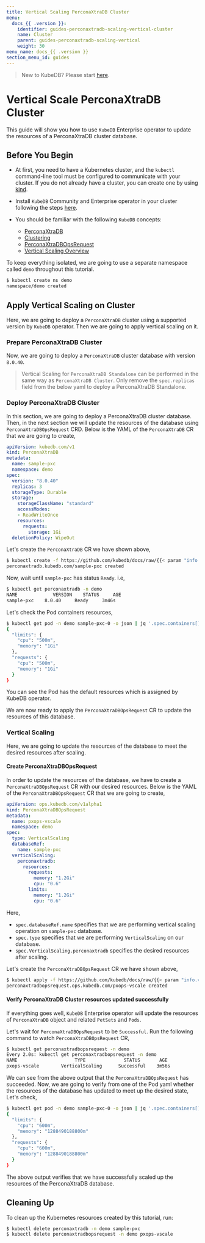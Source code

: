 ```yaml
---
title: Vertical Scaling PerconaXtraDB Cluster
menu:
  docs_{{ .version }}:
    identifier: guides-perconaxtradb-scaling-vertical-cluster
    name: Cluster
    parent: guides-perconaxtradb-scaling-vertical
    weight: 30
menu_name: docs_{{ .version }}
section_menu_id: guides
---
```


> New to KubeDB? Please start [here](/docs/README.md).

# Vertical Scale PerconaXtraDB Cluster

This guide will show you how to use `KubeDB` Enterprise operator to update the resources of a PerconaXtraDB cluster database.

## Before You Begin

- At first, you need to have a Kubernetes cluster, and the `kubectl` command-line tool must be configured to communicate with your cluster. If you do not already have a cluster, you can create one by using [kind](https://kind.sigs.k8s.io/docs/user/quick-start/).

- Install `KubeDB` Community and Enterprise operator in your cluster following the steps [here](/docs/setup/README.md).

- You should be familiar with the following `KubeDB` concepts:
  - [PerconaXtraDB](/docs/guides/percona-xtradb/concepts/perconaxtradb)
  - [Clustering](/docs/guides/percona-xtradb/clustering/galera-cluster) 
  - [PerconaXtraDBOpsRequest](/docs/guides/percona-xtradb/concepts/opsrequest)
  - [Vertical Scaling Overview](/docs/guides/percona-xtradb/scaling/vertical-scaling/overview)

To keep everything isolated, we are going to use a separate namespace called `demo` throughout this tutorial.

```bash
$ kubectl create ns demo
namespace/demo created
```

## Apply Vertical Scaling on Cluster

Here, we are going to deploy a  `PerconaXtraDB` cluster using a supported version by `KubeDB` operator. Then we are going to apply vertical scaling on it.

### Prepare PerconaXtraDB Cluster

Now, we are going to deploy a `PerconaXtraDB` cluster database with version `8.0.40`.
> Vertical Scaling for `PerconaXtraDB Standalone` can be performed in the same way as `PerconaXtraDB Cluster`. Only remove the `spec.replicas` field from the below yaml to deploy a PerconaXtraDB Standalone.

### Deploy PerconaXtraDB Cluster 

In this section, we are going to deploy a PerconaXtraDB cluster database. Then, in the next section we will update the resources of the database using `PerconaXtraDBOpsRequest` CRD. Below is the YAML of the `PerconaXtraDB` CR that we are going to create,

```yaml
apiVersion: kubedb.com/v1
kind: PerconaXtraDB
metadata:
  name: sample-pxc
  namespace: demo
spec:
  version: "8.0.40"
  replicas: 3
  storageType: Durable
  storage:
    storageClassName: "standard"
    accessModes:
    - ReadWriteOnce
    resources:
      requests:
        storage: 1Gi
  deletionPolicy: WipeOut
```

Let's create the `PerconaXtraDB` CR we have shown above,

```bash
$ kubectl create -f https://github.com/kubedb/docs/raw/{{< param "info.version" >}}/docs/guides/percona-xtradb/scaling/vertical-scaling/cluster/example/sample-pxc.yaml
perconaxtradb.kubedb.com/sample-pxc created
```

Now, wait until `sample-pxc` has status `Ready`. i.e,

```bash
$ kubectl get perconaxtradb -n demo
NAME             VERSION    STATUS     AGE
sample-pxc    8.0.40     Ready     3m46s
```

Let's check the Pod containers resources,

```bash
$ kubectl get pod -n demo sample-pxc-0 -o json | jq '.spec.containers[].resources'
{
  "limits": {
    "cpu": "500m",
    "memory": "1Gi"
  },
  "requests": {
    "cpu": "500m",
    "memory": "1Gi"
  }
}
```

You can see the Pod has the default resources which is assigned by KubeDB operator.

We are now ready to apply the `PerconaXtraDBOpsRequest` CR to update the resources of this database.

### Vertical Scaling

Here, we are going to update the resources of the database to meet the desired resources after scaling.

#### Create PerconaXtraDBOpsRequest

In order to update the resources of the database, we have to create a `PerconaXtraDBOpsRequest` CR with our desired resources. Below is the YAML of the `PerconaXtraDBOpsRequest` CR that we are going to create,

```yaml
apiVersion: ops.kubedb.com/v1alpha1
kind: PerconaXtraDBOpsRequest
metadata:
  name: pxops-vscale
  namespace: demo
spec:
  type: VerticalScaling
  databaseRef:
    name: sample-pxc
  verticalScaling:
    perconaxtradb:
      resources:
        requests:
          memory: "1.2Gi"
          cpu: "0.6"
        limits:
          memory: "1.2Gi"
          cpu: "0.6"
```

Here,

- `spec.databaseRef.name` specifies that we are performing vertical scaling operation on `sample-pxc` database.
- `spec.type` specifies that we are performing `VerticalScaling` on our database.
- `spec.VerticalScaling.perconaxtradb` specifies the desired resources after scaling.

Let's create the `PerconaXtraDBOpsRequest` CR we have shown above,

```bash
$ kubectl apply -f https://github.com/kubedb/docs/raw/{{< param "info.version" >}}/docs/guides/percona-xtradb/scaling/vertical-scaling/cluster/example/pxops-vscale.yaml
perconaxtradbopsrequest.ops.kubedb.com/pxops-vscale created
```

#### Verify PerconaXtraDB Cluster resources updated successfully 

If everything goes well, `KubeDB` Enterprise operator will update the resources of `PerconaXtraDB` object and related `PetSets` and `Pods`.

Let's wait for `PerconaXtraDBOpsRequest` to be `Successful`.  Run the following command to watch `PerconaXtraDBOpsRequest` CR,

```bash
$ kubectl get perconaxtradbopsrequest -n demo
Every 2.0s: kubectl get perconaxtradbopsrequest -n demo
NAME                     TYPE              STATUS       AGE
pxops-vscale        VerticalScaling      Successful    3m56s
```

We can see from the above output that the `PerconaXtraDBOpsRequest` has succeeded. Now, we are going to verify from one of the Pod yaml whether the resources of the database has updated to meet up the desired state, Let's check,

```bash
$ kubectl get pod -n demo sample-pxc-0 -o json | jq '.spec.containers[].resources'
{
  "limits": {
    "cpu": "600m",
    "memory": "1288490188800m"
  },
  "requests": {
    "cpu": "600m",
    "memory": "1288490188800m"
  }
}
```

The above output verifies that we have successfully scaled up the resources of the PerconaXtraDB database.

## Cleaning Up

To clean up the Kubernetes resources created by this tutorial, run:

```bash
$ kubectl delete perconaxtradb -n demo sample-pxc
$ kubectl delete perconaxtradbopsrequest -n demo pxops-vscale
```